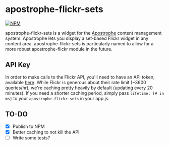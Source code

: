 # apostrophe-flickr-sets
[![NPM](https://nodei.co/npm/apostrophe-flickr-sets.png?downloads=true)](https://nodei.co/npm/apostrophe-flickr-sets/)

apostrophe-flickr-sets is a widget for the [Apostrophe](http://github.com/punkave/apostrophe) content management system. Apostrophe lets you display a set-based Flickr widget in any content area. apostrophe-flickr-sets is particularly named to allow for a more robust apostrophe-flickr module in the future.

## API Key
In order to make calls to the Flickr API, you'll need to have an API token, available [here]("https://www.flickr.com/services/apps/create/"). While Flickr is generous about their rate limit (~3600 queries/hr), we're caching pretty heavily by default (updating every 20 minutes). If you need a shorter caching period, simply pass `lifetime: [# in ms]` to your `apostrophe-flickr-sets` in your app.js.

## TO-DO
- [x] Publish to NPM
- [x] Better caching to not kill the API
- [ ] Write some tests?
